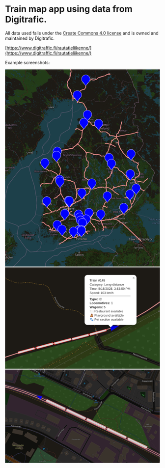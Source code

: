 # Train map app using data from Digitrafic.

All data used falls under the [Create Commons 4.0 license](https://creativecommons.org/licenses/by/4.0/) and is owned and maintained by Digitrafic.

[https://www.digitraffic.fi/rautatieliikenne/](https://www.digitraffic.fi/rautatieliikenne/)

Example screenshots:

![alt text](<example1.png>)
![alt text](<example2.png>)
![alt text](<example3.png>)